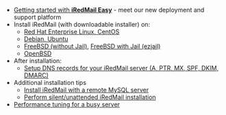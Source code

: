 * [Getting started with __iRedMail Easy__](./iredmail-easy.getting.start.html) - meet our new deployment and support platform
* Install iRedMail (with downloadable installer) on:
    * [Red Hat Enterprise Linux, CentOS](./install.iredmail.on.rhel.html)
    * [Debian, Ubuntu](./install.iredmail.on.debian.ubuntu.html)
    * [FreeBSD (without Jail)](./install.iredmail.on.freebsd.html), [FreeBSD with Jail (ezjail)](./install.iredmail.on.freebsd.with.jail.html)
    * [OpenBSD](./install.iredmail.on.openbsd.html)
* After installation:
    * [Setup DNS records for your iRedMail server (A, PTR, MX, SPF, DKIM, DMARC)](./setup.dns.html)
* Additional installation tips
    * [Install iRedMail with a remote MySQL server](./install.iredmail.with.remote.mysql.server.html)
    * [Perform silent/unattended iRedMail installation](./unattended.iredmail.installation.html)
* [Performance tuning for a busy server](./performance.tuning.html)
